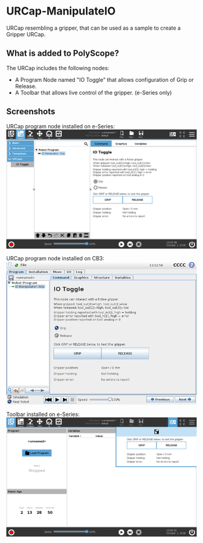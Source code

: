 # URCap-ManipulateIO
URCap resembling a gripper, that can be used as a sample to create a Gripper URCap.

## What is added to PolyScope? 
The URCap includes the following nodes: 

* A Program Node named "IO Toggle" that allows configuration of Grip or Release. 
* A Toolbar that allows live control of the gripper. (e-Series only)

## Screenshots
URCap program node installed on e-Series: 
![Screenshot-PN-eSeries](/Pictures/ManipulateIO-eSeries-ProgramNode.png)

URCap program node installed on CB3: 
![Screenshot-PN-CB3](/Pictures/ManipulateIO-CB3-ProgramNode.png)

Toolbar installed on e-Series:
![Screenshot-PN-eSeries](/Pictures/ManipulateIO-eSeries-Toolbar.png)
